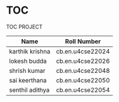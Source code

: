 # TOC
TOC PROJECT

|      Name          | Roll Number       |
|--------------------|-------------------|
| karthik krishna    | cb.en.u4cse22024  |
| lokesh budda       | cb.en.u4cse22026  |
| shrish kumar       | cb.en.u4cse22048  |
| sai keerthana      | cb.en.u4cse22050  |
| senthil adithya    | cb.en.u4cse22054  |

